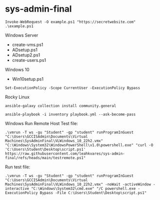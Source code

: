 # sys-admin-final

```
Invoke-WebRequest -O example.ps1 "https://secretwebsite.com"
.\example.ps1
```

Windows Server
- create-vms.ps1
- ADsetup.ps1
- ADsetup2.ps1
- create-users.ps1

Windows 10
- Win10setup.ps1
```
Set-ExecutionPolicy -Scope CurrentUser -ExecutionPolicy Bypass
```


Rocky Linux
```
ansible-galaxy collection install community.general
```

```
ansible-playbook -i inventory playbook.yml --ask-become-pass
```

Windows Run Remote Host
Test file:
```
.\vmrun -T ws -gu "Student" -gp "student" runProgramInGuest "C:\Users\GCCISAdmin\Documents\Virtual Machines\SysAdminFinal\VLWindows_10_22h2.vmx" "C:\Windows\System32\WindowsPowerShell\v1.0\powershell.exe" "curl -O 'C:\Users\Student\Desktop\script.ps1' https://raw.githubusercontent.com/leahkvares/sys-admin-final/refs/heads/main/testremote.ps1"
```

Run test file:
```
.\vmrun -T ws -gu "Student" -gp "student" runProgramInGuest "C:\Users\GCCISAdmin\Documents\Virtual Machines\SysAdminFinal\VLWindows_10_22h2.vmx" -noWait -activeWindow -interactive "C:\Windows\System32\cmd.exe" "/C powershell.exe -ExecutionPolicy Bypass -File C:\Users\Student\Desktop\script.ps1"
```

